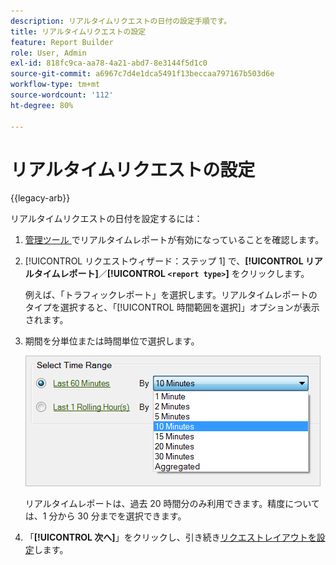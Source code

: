 ```yaml
---
description: リアルタイムリクエストの日付の設定手順です。
title: リアルタイムリクエストの設定
feature: Report Builder
role: User, Admin
exl-id: 818fc9ca-aa78-4a21-abd7-8e3144f5d1c0
source-git-commit: a6967c7d4e1dca5491f13beccaa797167b503d6e
workflow-type: tm+mt
source-wordcount: '112'
ht-degree: 80%

---
```


# リアルタイムリクエストの設定

{{legacy-arb}}

リアルタイムリクエストの日付を設定するには：

1. [ 管理ツール ](/help/admin/tools/manage-rs/edit-settings/realtime/t-realtime-admin.md) でリアルタイムレポートが有効になっていることを確認します。
1. [!UICONTROL リクエストウィザード：ステップ 1] で、**[!UICONTROL リアルタイムレポート]**／**[!UICONTROL `<report type>`]** をクリックします。

   例えば、「トラフィックレポート」を選択します。リアルタイムレポートのタイプを選択すると、「[!UICONTROL 時間範囲を選択]」オプションが表示されます。

1. 期間を分単位または時間単位で選択します。

   ![ 「過去 60 分」が選択された時間範囲を選択オプションを示すスクリーンショット。](assets/real_time_select_date.png)

   リアルタイムレポートは、過去 20 時間分のみ利用できます。精度については、1 分から 30 分までを選択できます。
1. 「**[!UICONTROL 次へ]**」をクリックし、引き続き[リクエストレイアウトを設定](/help/analyze/legacy-report-builder/layout/layout.md)します。
